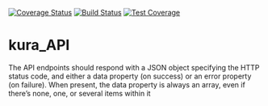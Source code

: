 [![Coverage Status](https://coveralls.io/repos/github/KennHinga/kura_API/badge.svg?branch=develop)](https://coveralls.io/github/KennHinga/kura_API?branch=develop)
[![Build Status](https://travis-ci.org/KennHinga/kura_API.svg?branch=develop)](https://travis-ci.org/KennHinga/kura_API)
[![Test Coverage](https://api.codeclimate.com/v1/badges/44905455b9aa25cc941e/test_coverage)](https://codeclimate.com/github/KennHinga/kura_API/test_coverage)

# kura_API

The API endpoints should respond with a JSON object specifying the HTTP status code, and
either a data property (on success) or an error property (on failure). When present, the data
property is always an array, even if there’s none, one, or several items within it
